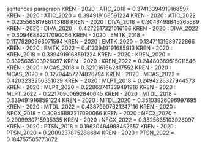 sentences
paragraph
KREN - 2020 : ATIC_2018 = 0.37413394919168597
KREN - 2020 : ATIC_2020 = 0.394919168591224
KREN - 2020 : ATIC_2022 = 0.23556581986143188
KREN - 2020 : DIVA_2018 = 0.3048498845265589
KREN - 2020 : DIVA_2020 = 0.4272517321016166
KREN - 2020 : DIVA_2022 = 0.30946882217090066
KREN - 2020 : EMTK_2018 = 0.11778290993071594
KREN - 2020 : EMTK_2020 = 0.12471131639722866
KREN - 2020 : EMTK_2022 = 0.4133949191685913
KREN - 2020 : KREN_2018 = 0.3394919168591224
KREN - 2020 : KREN_2020 = 0.3325635103926097
KREN - 2020 : KREN_2022 = 0.24480369515011546
KREN - 2020 : MCAS_2018 = 0.3210161662817552
KREN - 2020 : MCAS_2020 = 0.32794457274826794
KREN - 2020 : MCAS_2022 = 0.4203233256351039
KREN - 2020 : MLPT_2018 = 0.2494226327944573
KREN - 2020 : MLPT_2020 = 0.22863741339491916
KREN - 2020 : MLPT_2022 = 0.22170900692840645
KREN - 2020 : MTDL_2018 = 0.3394919168591224
KREN - 2020 : MTDL_2020 = 0.35103926096997695
KREN - 2020 : MTDL_2022 = 0.43879907621247116
KREN - 2020 : NFCX_2018 = 0.30946882217090066
KREN - 2020 : NFCX_2020 = 0.2909930715935335
KREN - 2020 : NFCX_2022 = 0.3325635103926097
KREN - 2020 : PTSN_2018 = 0.19630484988452657
KREN - 2020 : PTSN_2020 = 0.2009237875288684
KREN - 2020 : PTSN_2022 = 0.184757505773672
